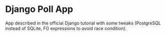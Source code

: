 # Django Poll App
App described in the official Django tutorial with some tweaks (PostgreSQL instead of SQLite, F() expressions to avoid race condition).